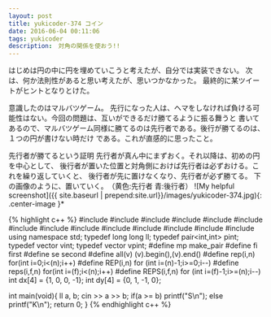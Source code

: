 ```yaml
---
layout: post
title: yukicoder-374 コイン
date: 2016-06-04 00:11:06
tags: yukicoder
description:　対角の関係を使おう!!　
---
```


はじめは円の中に円を埋めていこうと考えたが、自分では実装できない。
次は、何か法則性があると思い考えたが、思いつかなかった。
最終的に某ツイートがヒントとなりとけた。

意識したのはマルバツゲーム。
先行になった人は、ヘマをしなければ負ける可能性はない。今回の問題は、互いができるだけ勝てるように振る舞うと
書いてあるので、マルバツゲーム同様に勝てるのは先行者である。後行が勝てるのは、１つの円が書けない時だけ
である。これが直感的に思ったこと。

先行者が勝てるという証明
先行者が真ん中にまずおく。それ以降は、初めの円を中心として、
後行者が置いた位置と対角側におけば先行者は必ずおける。これを繰り返していくと、
後行者が先に置けなくなり、先行者が必ず勝てる。
下の画像のように、置いていく。　（黄色:先行者 青:後行者）
![My helpful screenshot]({{ site.baseurl | prepend:site.url}}/images/yukicoder-374.jpg){: .center-image }*

{% highlight c++ %}
#include <iostream>
#include <string>
#include <algorithm>
#include <functional>
#include <vector>
#include <stack>
#include <queue>
#include <set>
#include <bitset>
#include <map>
#include <cstdio>
#include <cstdlib>
#include <cstring>
#include <cmath>
using namespace std;
typedef long long ll;
typedef pair<int,int> pint;
typedef vector<int> vint;
typedef vector<pint> vpint;
#define mp make_pair
#define fi first
#define se second
#define all(v) (v).begin(),(v).end()
#define rep(i,n) for(int i=0;i<(n);i++)
#define REP(i,n) for (int i=(n)-1;i>=0;i--)
#define reps(i,f,n) for(int i=(f);i<(n);i++)
#define REPS(i,f,n) for (int i=(f)-1;i>=(n);i--)
int dx[4] = {1, 0, 0, -1};
int dy[4] = {0, 1, -1, 0};

int main(void){
    ll a, b;
    cin >> a >> b;
    if(a >= b) printf("S\n");
    else printf("K\n");
    return 0;
}
{% endhighlight c++ %}